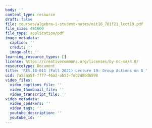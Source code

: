 ```yaml
---
body: ''
content_type: resource
draft: false
file: courses/algebra-i-student-notes/mit18_701f21_lect19.pdf
file_size: 491660
file_type: application/pdf
image_metadata:
  caption: ''
  credit: ''
  image-alt: ''
learning_resource_types: []
license: https://creativecommons.org/licenses/by-nc-sa/4.0/
resourcetype: Document
title: 'RES.18-011 (Fall 2021) Lecture 19: Group Actions on G '
uid: 7a55aa5f-ff77-46a2-ab53-feb2d8bd6598
video_files:
  video_captions_file: ''
  video_thumbnail_file: ''
  video_transcript_file: ''
video_metadata:
  video_speakers: ''
  video_tags: ''
  youtube_description: ''
  youtube_id: ''
---
```

